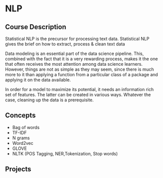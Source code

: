 # NLP

## Course Description

Statistical NLP is the precursor for processing text data. Statistical NLP gives the brief on how to extract, process & clean text data

Data modeling is an essential part of the data science pipeline. This, combined with the fact that it is a very rewarding process, makes it the one that often receives the most attention among data science learners. However, things are not as simple as they may seem, since there is much more to it than applying a function from a particular class of a package and applying it on the data available.

In order for a model to maximize its potential, it needs an information rich set of features. The latter can be created in various ways. Whatever the case, cleaning up the data is a prerequisite. 

## Concepts

- Bag of words
- TF-IDF
- N grams
- Word2vec
- GLOVE
- NLTK (POS Tagging, NER,Tokenization, Stop words)

## Projects
